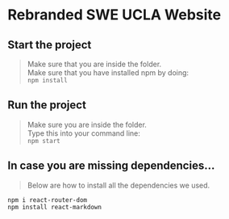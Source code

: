# Rebranded SWE UCLA Website

## Start the project
> Make sure that you are inside the folder.\
> Make sure that you have installed npm by doing:\
`npm install`
 
## Run the project
> Make sure you are inside the folder.\
> Type this into your command line:\
`npm start`

## In case you are missing dependencies...
> Below are how to install all the dependencies we used.
```
npm i react-router-dom
npm install react-markdown
